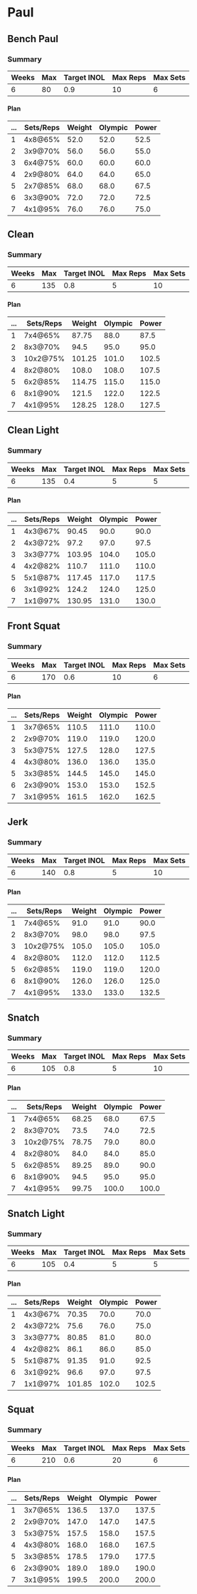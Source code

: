 # Paul

## Bench Paul

### Summary

Weeks | Max | Target INOL | Max Reps | Max Sets
--- | --- | --- | --- | ---
6 | 80 | 0.9 | 10 | 6

#### Plan

 ... | Sets/Reps | Weight | Olympic | Power
--- | --- | --- | --- | ---
1 | 4x8@65% | 52.0 | 52.0 | 52.5
2 | 3x9@70% | 56.0 | 56.0 | 55.0
3 | 6x4@75% | 60.0 | 60.0 | 60.0
4 | 2x9@80% | 64.0 | 64.0 | 65.0
5 | 2x7@85% | 68.0 | 68.0 | 67.5
6 | 3x3@90% | 72.0 | 72.0 | 72.5
7 | 4x1@95% | 76.0 | 76.0 | 75.0

## Clean

### Summary

Weeks | Max | Target INOL | Max Reps | Max Sets
--- | --- | --- | --- | ---
6 | 135 | 0.8 | 5 | 10

#### Plan

 ... | Sets/Reps | Weight | Olympic | Power
--- | --- | --- | --- | ---
1 | 7x4@65% | 87.75 | 88.0 | 87.5
2 | 8x3@70% | 94.5 | 95.0 | 95.0
3 | 10x2@75% | 101.25 | 101.0 | 102.5
4 | 8x2@80% | 108.0 | 108.0 | 107.5
5 | 6x2@85% | 114.75 | 115.0 | 115.0
6 | 8x1@90% | 121.5 | 122.0 | 122.5
7 | 4x1@95% | 128.25 | 128.0 | 127.5

## Clean Light

### Summary

Weeks | Max | Target INOL | Max Reps | Max Sets
--- | --- | --- | --- | ---
6 | 135 | 0.4 | 5 | 5

#### Plan

 ... | Sets/Reps | Weight | Olympic | Power
--- | --- | --- | --- | ---
1 | 4x3@67% | 90.45 | 90.0 | 90.0
2 | 4x3@72% | 97.2 | 97.0 | 97.5
3 | 3x3@77% | 103.95 | 104.0 | 105.0
4 | 4x2@82% | 110.7 | 111.0 | 110.0
5 | 5x1@87% | 117.45 | 117.0 | 117.5
6 | 3x1@92% | 124.2 | 124.0 | 125.0
7 | 1x1@97% | 130.95 | 131.0 | 130.0

## Front Squat

### Summary

Weeks | Max | Target INOL | Max Reps | Max Sets
--- | --- | --- | --- | ---
6 | 170 | 0.6 | 10 | 6

#### Plan

 ... | Sets/Reps | Weight | Olympic | Power
--- | --- | --- | --- | ---
1 | 3x7@65% | 110.5 | 111.0 | 110.0
2 | 2x9@70% | 119.0 | 119.0 | 120.0
3 | 5x3@75% | 127.5 | 128.0 | 127.5
4 | 4x3@80% | 136.0 | 136.0 | 135.0
5 | 3x3@85% | 144.5 | 145.0 | 145.0
6 | 2x3@90% | 153.0 | 153.0 | 152.5
7 | 3x1@95% | 161.5 | 162.0 | 162.5

## Jerk

### Summary

Weeks | Max | Target INOL | Max Reps | Max Sets
--- | --- | --- | --- | ---
6 | 140 | 0.8 | 5 | 10

#### Plan

 ... | Sets/Reps | Weight | Olympic | Power
--- | --- | --- | --- | ---
1 | 7x4@65% | 91.0 | 91.0 | 90.0
2 | 8x3@70% | 98.0 | 98.0 | 97.5
3 | 10x2@75% | 105.0 | 105.0 | 105.0
4 | 8x2@80% | 112.0 | 112.0 | 112.5
5 | 6x2@85% | 119.0 | 119.0 | 120.0
6 | 8x1@90% | 126.0 | 126.0 | 125.0
7 | 4x1@95% | 133.0 | 133.0 | 132.5

## Snatch

### Summary

Weeks | Max | Target INOL | Max Reps | Max Sets
--- | --- | --- | --- | ---
6 | 105 | 0.8 | 5 | 10

#### Plan

 ... | Sets/Reps | Weight | Olympic | Power
--- | --- | --- | --- | ---
1 | 7x4@65% | 68.25 | 68.0 | 67.5
2 | 8x3@70% | 73.5 | 74.0 | 72.5
3 | 10x2@75% | 78.75 | 79.0 | 80.0
4 | 8x2@80% | 84.0 | 84.0 | 85.0
5 | 6x2@85% | 89.25 | 89.0 | 90.0
6 | 8x1@90% | 94.5 | 95.0 | 95.0
7 | 4x1@95% | 99.75 | 100.0 | 100.0

## Snatch Light

### Summary

Weeks | Max | Target INOL | Max Reps | Max Sets
--- | --- | --- | --- | ---
6 | 105 | 0.4 | 5 | 5

#### Plan

 ... | Sets/Reps | Weight | Olympic | Power
--- | --- | --- | --- | ---
1 | 4x3@67% | 70.35 | 70.0 | 70.0
2 | 4x3@72% | 75.6 | 76.0 | 75.0
3 | 3x3@77% | 80.85 | 81.0 | 80.0
4 | 4x2@82% | 86.1 | 86.0 | 85.0
5 | 5x1@87% | 91.35 | 91.0 | 92.5
6 | 3x1@92% | 96.6 | 97.0 | 97.5
7 | 1x1@97% | 101.85 | 102.0 | 102.5

## Squat

### Summary

Weeks | Max | Target INOL | Max Reps | Max Sets
--- | --- | --- | --- | ---
6 | 210 | 0.6 | 20 | 6

#### Plan

 ... | Sets/Reps | Weight | Olympic | Power
--- | --- | --- | --- | ---
1 | 3x7@65% | 136.5 | 137.0 | 137.5
2 | 2x9@70% | 147.0 | 147.0 | 147.5
3 | 5x3@75% | 157.5 | 158.0 | 157.5
4 | 4x3@80% | 168.0 | 168.0 | 167.5
5 | 3x3@85% | 178.5 | 179.0 | 177.5
6 | 2x3@90% | 189.0 | 189.0 | 190.0
7 | 3x1@95% | 199.5 | 200.0 | 200.0

